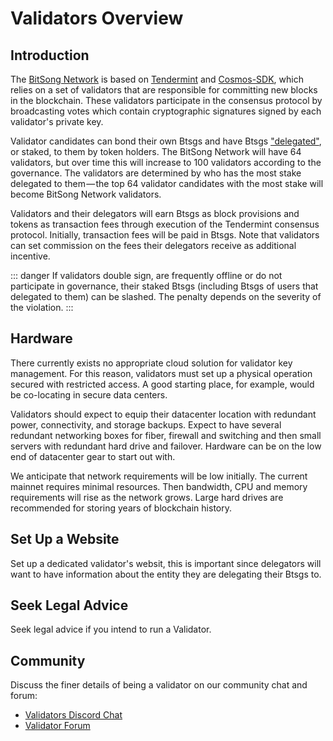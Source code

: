 # Validators Overview

## Introduction

The [BitSong Network](../README.md) is based on [Tendermint](https://github.com/tendermint/tendermint/tree/master/docs/introduction) and [Cosmos-SDK](https://cosmos.network), which relies on a set of validators that are responsible for committing new blocks in the blockchain. These validators participate in the consensus protocol by broadcasting votes which contain cryptographic signatures signed by each validator's private key.

Validator candidates can bond their own Btsgs and have Btsgs ["delegated"](../delegators/delegator-guide-cli.md), or staked, to them by token holders. The BitSong Network will have 64 validators, but over time this will increase to 100 validators according to the governance. The validators are determined by who has the most stake delegated to them — the top 64 validator candidates with the most stake will become BitSong Network validators.

Validators and their delegators will earn Btsgs as block provisions and tokens as transaction fees through execution of the Tendermint consensus protocol. Initially, transaction fees will be paid in Btsgs. Note that validators can set commission on the fees their delegators receive as additional incentive.

::: danger
If validators double sign, are frequently offline or do not participate in governance, their staked Btsgs (including Btsgs of users that delegated to them) can be slashed. The penalty depends on the severity of the violation.
:::

## Hardware

There currently exists no appropriate cloud solution for validator key management. For this reason, validators must set up a physical operation secured with restricted access. A good starting place, for example, would be co-locating in secure data centers.

Validators should expect to equip their datacenter location with redundant power, connectivity, and storage backups. Expect to have several redundant networking boxes for fiber, firewall and switching and then small servers with redundant hard drive and failover. Hardware can be on the low end of datacenter gear to start out with.

We anticipate that network requirements will be low initially. The current mainnet requires minimal resources. Then bandwidth, CPU and memory requirements will rise as the network grows. Large hard drives are recommended for storing years of blockchain history.

## Set Up a Website

Set up a dedicated validator's websit, this is important since delegators will want to have information about the entity they are delegating their Btsgs to.

## Seek Legal Advice

Seek legal advice if you intend to run a Validator.

## Community

Discuss the finer details of being a validator on our community chat and forum:

- [Validators Discord Chat](https://discord.gg/qSFUps6)
- [Validator Forum](https://btsg.community/c/validators)
